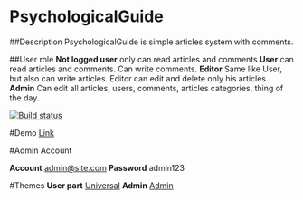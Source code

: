 # PsychologicalGuide
##Description
PsychologicalGuide is simple articles system with comments.

##User role
**Not logged user** only can read articles and comments
**User** can read articles and comments. Can write comments.
**Editor** Same like User, but also can write  articles. Editor can edit and delete only his articles.
**Admin** Can edit all articles, users, comments, articles categories, thing of the day. 

[![Build status](https://ci.appveyor.com/api/projects/status/9kd9mbmgoh2h3psk?svg=true)](https://ci.appveyor.com/project/iovigi/psychologicalguide)

#Demo
[Link](http://psychologicalguide.apphb.com/)

#Admin Account

**Account** admin@site.com
**Password** admin123

#Themes
**User part** [Universal](http://bootstrapious.com/p/universal-business-e-commerce-template)
**Admin** [Admin](http://bootstraptaste.com/nice-admin-bootstrap-admin-html-template/)
